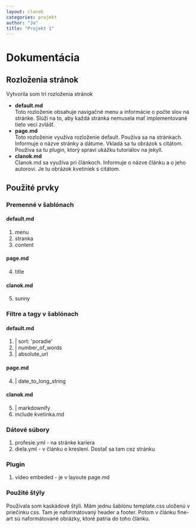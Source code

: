 ```yaml
---
layout: clanok
categories: projekt
author: "Ja"
title: "Projekt 1"
---
```

# Dokumentácia

## Rozloženia stránok

Vytvorila som tri rozloženia stránok

* **default.md**  
Toto rozloženie obsahuje navigačné menu a informácie o počte slov na stránke. Slúži na to, aby každá stránka nemusela mať implementované
tieto veci zvlášť.  
* **page.md**  
Toto rozloženie využíva rozloženie default. Používa sa na stránkach. Informuje o názve stránky a dátume.  Vkladá sa tu obrázok s citátom. 
Používa sa tu plugin, ktorý spraví ukážku tutoriálov na jekyll. 
* **clanok.md**  
Clanok.md sa využíva pri článkoch. Informuje o názve článku a o jeho autorovi. Je tu obrázok kvetiniek s citátom.

## Použité prvky

### Premenné v šablónach
#### default.md
1. menu
2. stranka
3. content
#### page.md
4. title
#### clanok.md
5. sunny

### Filtre a tagy v šablónach
#### default.md
1. \| sort: 'poradie'
2. \| number_of_words
3. \| absolute_url
#### page.md
4. \| date_to_long_string
#### clanok.md
5. \| markdownify
6. include kvetinka.md

### Dátové súbory
1. profesie.yml - na stránke kariera
2. diela.yml - v článku o kreslení. Dostať sa tam cez stránku 

### Plugin
1. video embeded - je v layoute page.md

### Použité štýly
Používala som kaskádové štýli. Mám jednu šablónu template.css uloženú v priečinku css. Tam je naformátovaný header a footer. Potom v článku
fine-art sú naformátované obrázky, ktoré patria do toho článku.

